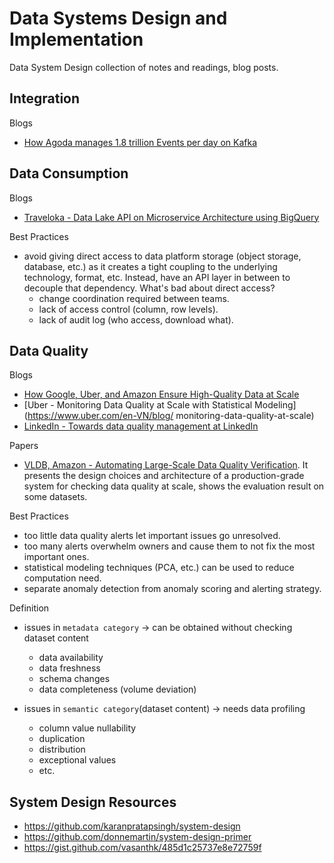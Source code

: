 # Data Systems Design and Implementation

Data System Design collection of notes and readings, blog posts.

## Integration

Blogs
- [How Agoda manages 1.8 trillion Events per day on Kafka](https://medium.com/agoda-engineering/how-agoda-manages-1-8-trillion-events-per-day-on-kafka-1d6c3f4a7ad1)


## Data Consumption

Blogs
- [Traveloka - Data Lake API on Microservice Architecture using BigQuery](https://medium.com/traveloka-engineering/data-lake-api-on-microservice-architecture-using-bigquery-10d6e9c5ca8f)

Best Practices
- avoid giving direct access to data platform storage (object storage, database, etc.) as
it creates a tight coupling to the underlying technology, format, etc. Instead, have an API
layer in between to decouple that dependency. What's bad about direct access?
  - change coordination required between teams.
  - lack of access control (column, row levels).
  - lack of audit log (who access, download what).


## Data Quality

Blogs
- [How Google, Uber, and Amazon Ensure High-Quality Data at Scale](https://medium.com/swlh/how-3-of-the-top-tech-companies-approach-data-quality-79c3146fd959)
- [Uber - Monitoring Data Quality at Scale with Statistical Modeling](https://www.uber.com/en-VN/blog/
monitoring-data-quality-at-scale)
- [LinkedIn - Towards data quality management at LinkedIn](https://engineering.linkedin.com/blog/2022/towards-data-quality-management-at-linkedin)

Papers
- [VLDB, Amazon - Automating Large-Scale Data Quality Verification](https://www.vldb.org/pvldb/vol11/p1781-schelter.pdf). It presents the design choices and architecture of a production-grade system for checking data quality at scale, shows the evaluation result on some datasets.

Best Practices
- too little data quality alerts let important issues go unresolved.
- too many alerts overwhelm owners and cause them to not fix the most important ones.
- statistical modeling techniques (PCA, etc.) can be used to reduce computation need.
- separate anomaly detection from anomaly scoring and alerting strategy.

Definition
- issues in `metadata category`  -> can be obtained without checking dataset content
  - data availability
  - data freshness
  - schema changes
  - data completeness (volume deviation)

- issues in `semantic category`(dataset content) -> needs data profiling
  - column value nullability
  - duplication
  - distribution
  - exceptional values
  - etc.


## System Design Resources
  - https://github.com/karanpratapsingh/system-design
  - https://github.com/donnemartin/system-design-primer
  - https://gist.github.com/vasanthk/485d1c25737e8e72759f 

